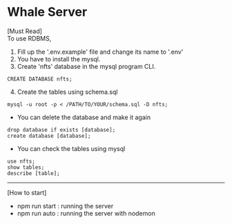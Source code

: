 # Whale Server   


[Must Read]   
To use RDBMS,   
1. Fill up the '.env.example' file and change its name to '.env'
2. You have to install the mysql.
3. Create 'nfts' database in the mysql program CLI.   
```
CREATE DATABASE nfts;
```
4. Create the tables using schema.sql
```
mysql -u root -p < /PATH/TO/YOUR/schema.sql -D nfts;
```
   
* You can delete the database and make it again
```
drop database if exists [database];
create database [database];
```
* You can check the tables using mysql
```
use nfts;
show tables;
describe [table];
```
---
[How to start]   
* npm run start : running the server   
* npm run auto : running the server with nodemon   